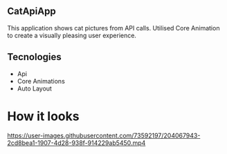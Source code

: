 ## CatApiApp

This application shows cat pictures from API calls. 
Utilised Core Animation to create a visually pleasing user experience.

## Tecnologies

- Api
- Core Animations
- Auto Layout

# How it looks


https://user-images.githubusercontent.com/73592197/204067943-2cd8bea1-1907-4d28-938f-914229ab5450.mp4


